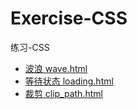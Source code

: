 # Exercise-CSS
练习-CSS

* [波浪 wave.html](https://github.com/BugHunter1234/Exercise-CSS/blob/master/animation/wave.html)
* [等待状态 loading.html](https://github.com/BugHunter1234/Exercise-CSS/blob/master/animation/loading.html)
* [裁剪 clip_path.html](https://github.com/BugHunter1234/Exercise-CSS/blob/master/clip/clip_path.html)
